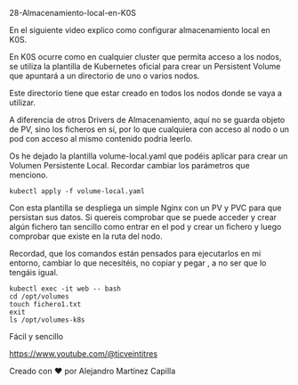 28-Almacenamiento-local-en-K0S

En el siguiente video explico como configurar almacenamiento local en K0S.

En K0S ocurre como en cualquier cluster que permita acceso a los nodos, se utiliza la plantilla de Kubernetes oficial para crear un Persistent Volume que apuntará a un directorio de uno o varios nodos.

Este directorio tiene que estar creado en todos los nodos donde se vaya a utilizar.

A diferencia de otros Drivers de Almacenamiento, aquí no se guarda objeto de PV, sino los ficheros en sí, por lo que cualquiera con acceso al nodo  o un pod con acceso al mismo contenido podria leerlo.

Os he dejado la plantilla volume-local.yaml que podéis aplicar para crear un Volumen Persistente Local. Recordar cambiar los parámetros que menciono.

```
kubectl apply -f volume-local.yaml
```

Con esta plantilla se despliega un simple Nginx con un PV y PVC para que persistan sus datos.
Si quereis comprobar que se puede acceder y crear algún fichero tan sencillo como entrar en el pod y crear un fichero y luego comprobar que existe en la ruta del nodo.

Recordad, que los comandos están pensados para ejecutarlos en mi entorno, cambiar lo que necesitéis, no copiar y pegar , a no ser que lo tengáis igual.

```
kubectl exec -it web -- bash
cd /opt/volumes
touch fichero1.txt
exit
ls /opt/volumes-k8s
```

Fácil y sencillo

https://www.youtube.com/@ticveintitres

Creado con ❤️ por Alejandro Martínez Capilla
